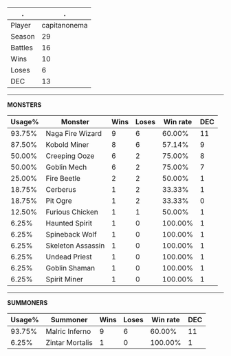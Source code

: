 .|.
|-|-
Player|capitanonema
Season|29
Battles|16
Wins|10
Loses|6
DEC|13

---
**MONSTERS**

Usage%|Monster|Wins|Loses|Win rate|DEC|
-|-|-|-|-|-|
93.75%|Naga Fire Wizard|9|6|60.00%|11|
87.50%|Kobold Miner|8|6|57.14%|9|
50.00%|Creeping Ooze|6|2|75.00%|8|
50.00%|Goblin Mech|6|2|75.00%|7|
25.00%|Fire Beetle|2|2|50.00%|1|
18.75%|Cerberus|1|2|33.33%|1|
18.75%|Pit Ogre|1|2|33.33%|0|
12.50%|Furious Chicken|1|1|50.00%|1|
6.25%|Haunted Spirit|1|0|100.00%|1|
6.25%|Spineback Wolf|1|0|100.00%|1|
6.25%|Skeleton Assassin|1|0|100.00%|1|
6.25%|Undead Priest|1|0|100.00%|1|
6.25%|Goblin Shaman|1|0|100.00%|1|
6.25%|Spirit Miner|1|0|100.00%|1|

---
**SUMMONERS**

Usage%|Summoner|Wins|Loses|Win rate|DEC|
-|-|-|-|-|-|
93.75%|Malric Inferno|9|6|60.00%|11|
6.25%|Zintar Mortalis|1|0|100.00%|1|
